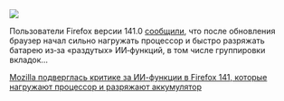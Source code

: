 <!--2025-08-12 11:06:27-->
<div class="yb">
  <div class="rss habr"><img src="https://habrastorage.org/getpro/habr/upload_files/e83/2ca/2dd/e832ca2dd77d2e82d5e43e61b0d302ba.jpg" /><p>Пользователи Firefox версии 141.0&nbsp;<a href="https://www.neowin.net/news/mozilla-under-fire-for-firefox-ai-bloat-that-blows-up-cpu-and-drains-battery/" rel="noopener noreferrer nofollow">сообщили</a>, что&nbsp;после обновления браузер начал сильно нагружать процессор и&nbsp;быстро разряжать батарею из‑за «раздутых» ИИ‑функций, в том числе группировки вкладок... <p class="titl"><a href="https://habr.com/ru/news/936326/?utm_source=habrahabr&utm_medium=rss&utm_campaign=936326">Mozilla подверглась критике за ИИ-функции в Firefox 141, которые нагружают процессор и разряжают аккумулятор</a></p></div>
</div>
